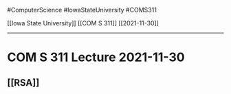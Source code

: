 #ComputerScience  #IowaStateUniversity #COMS311 


[[Iowa State University]] [[COM S 311]] [[2021-11-30]]

---

# COM S 311 Lecture 2021-11-30

## [[RSA]]
 